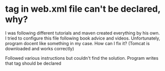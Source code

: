 
# <web-app> tag in web.xml file can't be declared, why?

I was following different tutorials and maven created everything by his own. I tried to configure this file following book advice and videos. Unfortunately, program docent like something in my case. How can I fix it? (Tomcat is downloaded and works correctly)

Followed various instructions but couldn't find the solution. Program writes that  tag should be declared

        